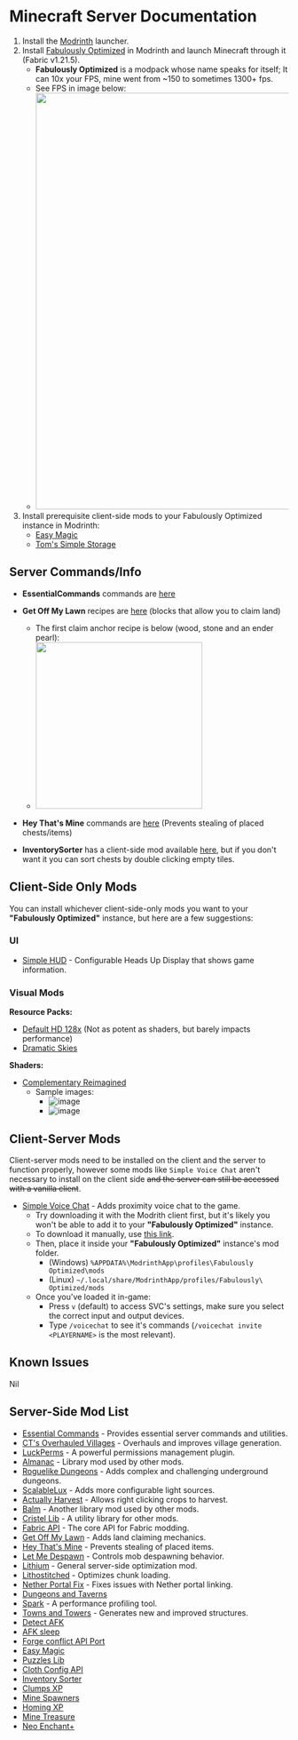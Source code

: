 # Minecraft Server Documentation

1. Install the [Modrinth](https://modrinth.com/app) launcher.
2. Install [Fabulously Optimized](https://modrinth.com/modpack/fabulously-optimized?version=1.21.5#download) in Modrinth and launch Minecraft through it (Fabric v1.21.5). 
    - **Fabulously Optimized** is a modpack whose name speaks for itself; It can 10x your FPS, mine went from ~150 to sometimes 1300+ fps.
    - See FPS in image below:
    - <img src="https://github.com/user-attachments/assets/81eeada7-3107-443e-b296-6e36af6c2825" width="750"/>
3. Install prerequisite client-side mods to your Fabulously Optimized instance in Modrinth:
    - [Easy Magic](https://modrinth.com/mod/easy-magic?version=1.21.5&loader=fabric)
    - [Tom's Simple Storage](https://modrinth.com/mod/toms-storage?version=1.21.5&loader=fabric#download)


## Server Commands/Info

- **EssentialCommands** commands are [here](https://github.com/John-Paul-R/Essential-Commands/wiki/List-of-Commands-&-Permissions)

- **Get Off My Lawn** recipes are [here](https://github.com/Patbox/get-off-my-lawn-reserved/blob/1.21.5/recipes.md) (blocks that allow you to claim land)
  - The first claim anchor recipe is below (wood, stone and an ender pearl):
  - <img src="https://github.com/user-attachments/assets/4f889253-2d2d-4dce-9a5f-518e651bd588" width="300"/>
 
- **Hey That's Mine** commands are [here](https://github.com/QuiltServerTools/HeyThatsMine?tab=readme-ov-file#using-htm) (Prevents stealing of placed chests/items)

- **InventorySorter** has a client-side mod available [here](https://modrinth.com/mod/inventory-sorting?version=1.21.5), but if you don't want it you can sort chests by double clicking empty tiles.


## Client-Side Only Mods

You can install whichever client-side-only mods you want to your **"Fabulously Optimized"** instance, but here are a few suggestions:

### UI
- [Simple HUD](https://modrinth.com/mod/simplehud) - Configurable Heads Up Display that shows game information.

### Visual Mods
**Resource Packs:**
- [Default HD 128x](https://modrinth.com/resourcepack/default-hd-128x/versions) (Not as potent as shaders, but barely impacts performance)
- [Dramatic Skies](https://modrinth.com/resourcepack/dramatic-skys)

**Shaders:**
- [Complementary Reimagined](https://modrinth.com/shader/complementary-reimagined)
  - Sample images:
    - ![image](https://github.com/user-attachments/assets/def189a6-9266-443c-bbff-40cb64df262c)
    - ![image](https://github.com/user-attachments/assets/4c0afb55-40e1-4987-bc3c-048f948477f6)

## Client-Server Mods

Client-server mods need to be installed on the client and the server to function properly, however some mods like `Simple Voice Chat` aren't necessary to install on the client side ~~and the server can still be accessed with a vanilla client~~.

- [Simple Voice Chat](https://modrinth.com/plugin/simple-voice-chat) - Adds proximity voice chat to the game.
    - Try downloading it with the Modrith client first, but it's likely you won't be able to add it to your **"Fabulously Optimized"** instance.
    - To download it manually, use [this link](https://modrinth.com/plugin/simple-voice-chat?version=1.21.5&loader=fabric).
    - Then, place it inside your **"Fabulously Optimized"** instance's mod folder.
        - (Windows) `%APPDATA%\ModrinthApp\profiles\Fabulously Optimized\mods`
        - (Linux) `~/.local/share/ModrinthApp/profiles/Fabulously\ Optimized/mods`
    - Once you've loaded it in-game:
      - Press `v` (default) to access SVC's settings, make sure you select the correct input and output devices.
      - Type `/voicechat` to see it's commands (`/voicechat invite <PLAYERNAME>` is the most relevant).    


## Known Issues
Nil

## Server-Side Mod List
- [Essential Commands](https://github.com/John-Paul-R/Essential-Commands/) - Provides essential server commands and utilities.
- [CT's Overhauled Villages](https://modrinth.com/mod/ct-overhaul-village) - Overhauls and improves village generation.
- [LuckPerms](https://modrinth.com/plugin/luckperms) - A powerful permissions management plugin.
- [Almanac](https://modrinth.com/mod/almanac) - Library mod used by other mods.
- [Roguelike Dungeons](https://modrinth.com/mod/roguelikedungeons) - Adds complex and challenging underground dungeons.
- [ScalableLux](https://modrinth.com/mod/scalablelux) - Adds more configurable light sources.
- [Actually Harvest](https://modrinth.com/mod/actually-harvest) - Allows right clicking crops to harvest.
- [Balm](https://modrinth.com/mod/balm) - Another library mod used by other mods.
- [Cristel Lib](https://modrinth.com/mod/cristel-l55) - A utility library for other mods.
- [Fabric API](https://modrinth.com/mod/fabric-api) - The core API for Fabric modding.
- [Get Off My Lawn](https://modrinth.com/mod/goml-reserved) - Adds land claiming mechanics.
- [Hey That's Mine](https://modrinth.com/mod/htm) - Prevents stealing of placed items.
- [Let Me Despawn](https://modrinth.com/plugin/lmd) - Controls mob despawning behavior.
- [Lithium](https://modrinth.com/mod/lithium) - General server-side optimization mod.
- [Lithostitched](https://modrinth.com/mod/lithostitched) - Optimizes chunk loading.
- [Nether Portal Fix](https://modrinth.com/mod/netherportalfix) - Fixes issues with Nether portal linking.
- [Dungeons and Taverns](https://modrinth.com/datapack/dungeons-and-taverns)
- [Spark](https://modrinth.com/mod/spark) - A performance profiling tool.
- [Towns and Towers](https://modrinth.com/mod/towns-and-towers) - Generates new and improved structures.
- [Detect AFK](https://modrinth.com/datapack/detect-afk)
- [AFK sleep](https://modrinth.com/datapack/afk-sleep)
- [Forge conflict API Port](https://modrinth.com/mod/forge-config-api-port)
- [Easy Magic](https://modrinth.com/mod/easy-magic)
- [Puzzles Lib](https://modrinth.com/mod/puzzles-lib)
- [Cloth Config API](https://modrinth.com/mod/cloth-config)
- [Inventory Sorter](https://modrinth.com/mod/inventory-sorting)
- [Clumps XP](https://modrinth.com/mod/clumps)
- [Mine Spawners](https://modrinth.com/mod/mine-spawners)
- [Homing XP](https://modrinth.com/datapack/simple-homing-xp)
- [Mine Treasure](https://modrinth.com/datapack/mine-treasure)
- [Neo Enchant+](https://modrinth.com/datapack/neoenchant) 

